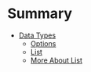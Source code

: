 # Summary

* [Data Types](data-types.md)
   * [Options](data-types/options.md)
   * [List](data-types/list.md)
   * [More About List](data-types/more-about-list.md)
